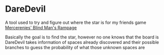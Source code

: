 # DareDevil
 A tool used to try and figure out where the star is for my friends game  
[Mercerenies' Blind Man's Rampage](https://github.com/Mercerenies/blind-mans-rampage-board)  

Basically the goal is to find the star, however no one knows that the board is  
DareDevil takes information of spaces already discovered and their possible branches to guess the probability of what those unknown spaces are  
